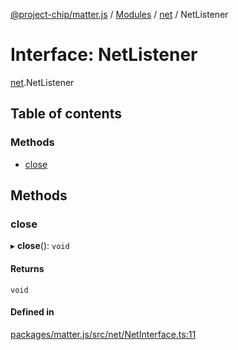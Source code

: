 [@project-chip/matter.js](../README.md) / [Modules](../modules.md) / [net](../modules/net.md) / NetListener

# Interface: NetListener

[net](../modules/net.md).NetListener

## Table of contents

### Methods

- [close](net.NetListener.md#close)

## Methods

### close

▸ **close**(): `void`

#### Returns

`void`

#### Defined in

[packages/matter.js/src/net/NetInterface.ts:11](https://github.com/project-chip/matter.js/blob/5bdbf8d/packages/matter.js/src/net/NetInterface.ts#L11)
